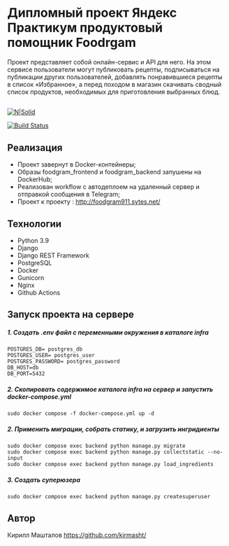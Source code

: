 # Дипломный проект Яндекс Практикум продуктовый помощник Foodrgam

Проект представляет собой онлайн-сервис и API для него. На этом сервисе пользователи могут публиковать рецепты, подписываться на публикации других пользователей, добавлять понравившиеся рецепты в список «Избранное», а перед походом в магазин скачивать сводный список продуктов, необходимых для приготовления выбранных блюд.

## 

[![N|Solid](https://cldup.com/dTxpPi9lDf.thumb.png)](https://nodesource.com/products/nsolid)

[![Build Status](https://travis-ci.org/joemccann/dillinger.svg?branch=master)](https://travis-ci.org/joemccann/dillinger)

## Реализация
- Проект завернут в Docker-контейнеры;
- Образы foodgram_frontend и foodgram_backend запушены на DockerHub;
- Реализован workflow c автодеплоем на удаленный сервер и отправкой сообщения в Telegram;
- Проект к проекту : http://foodgram911.sytes.net/

## Технологии

- Python 3.9
- Django
- Django REST Framework
- PostgreSQL
- Docker
- Gunicorn
- Nginx
- Github Actions


## Запуск проекта на сервере

##### 1. Создать .env файл с переменными окружения в каталоге infra
```
POSTGRES_DB= postgres_db
POSTGRES_USER= postgres_user
POSTGRES_PASSWORD= postgres_password
DB_HOST=db
DB_PORT=5432
```

##### 2. Скопировать содержимое каталога infra на сервер и запустить docker-compose.yml
```
sudo docker compose -f docker-compose.yml up -d
```

##### 2. Применить миграции, собрать статику, и загрузить ингридиенты

```
sudo docker compose exec backend python manage.py migrate
sudo docker compose exec backend python manage.py collectstatic --no-input
sudo docker compose exec backend python manage.py load_ingredients
```
##### 3. Создать суперюзера

```
sudo docker compose exec backend python manage.py createsuperuser
```

## Автор
Кирилл Машталов  https://github.com/kirmasht/

